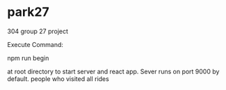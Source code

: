 # park27
304 group 27 project

Execute Command:

npm run begin 

at root directory to start server and react app. Sever runs on port 9000 by default. 
people who visited all rides

